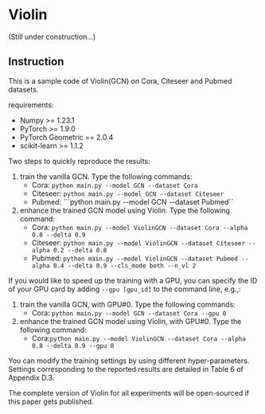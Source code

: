 # Violin

(Still under construction...)

## Instruction
This is a sample code of Violin(GCN) on Cora, Citeseer and Pubmed datasets.

requirements:
- Numpy >= 1.23.1
- PyTorch >= 1.9.0
- PyTorch Geometric == 2.0.4
- scikit-learn >= 1.1.2

Two steps to quickly reproduce the results:
1. train the vanilla GCN. Type the following commands:
   - Cora: ```python main.py --model GCN --dataset Cora```
   - Citeseer: ```python main.py --model GCN --dataset Citeseer```
   - Pubmed: ```python main.py --model GCN --dataset Pubmed``
2. enhance the trained GCN model using Violin. Type the following command:
   - Cora: ```python main.py --model ViolinGCN --dataset Cora --alpha 0.8 --delta 0.9```
   - Citeseer: ```python main.py --model ViolinGCN --dataset Citeseer --alpha 0.2 --delta 0.8```
   - Pubmed: ```python main.py --model ViolinGCN --dataset Pubmed --alpha 0.4 --delta 0.9 --cls_mode both --n_vl 2```

If you would like to speed up the training with a GPU, you can specify the ID of your GPU card by adding `--gpu [gpu_id]` to the command line, e.g.,:
1. train the vanilla GCN, with GPU#0. Type the following commands:
   - Cora: ```python main.py --model GCN --dataset Cora --gpu 0```
2. enhance the trained GCN model using Violin, with GPU#0. Type the following command:
   - Cora:```python main.py --model ViolinGCN --dataset Cora --alpha 0.8 --delta 0.9 --gpu 0```

You can modify the training settings by using different hyper-parameters.
Settings corresponding to the reported results are detailed in Table 6 of Appendix D.3.

The complete version of Violin for all experiments will be open-sourced if this paper gets published.